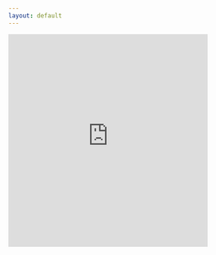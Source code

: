 ```yaml
---
layout: default
---
```

<iframe src="https://www.facebook.com/plugins/post.php?href=https%3A%2F%2Fwww.facebook.com%2Furionlinejudge%2Fphotos%2Fa.285359458200420.65006.285358718200494%2F1325009700902052%2F%3Ftype%3D3&width=500" width="400" height="427" style="border:none;overflow:hidden" scrolling="yes" frameborder="0" allowTransparency="true" align="left"></iframe>